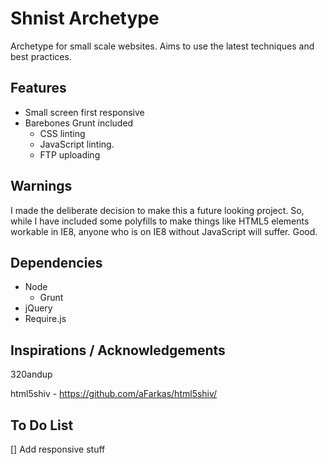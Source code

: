 # Shnist Archetype

Archetype for small scale websites. Aims to use the latest techniques and best practices.

## Features

* Small screen first responsive
* Barebones Grunt included
	* CSS linting
	* JavaScript linting.
	* FTP uploading

## Warnings

I made the deliberate decision to make this a future looking project. So, while I have included
some polyfills to make things like HTML5 elements workable in IE8, anyone who is on IE8 without
JavaScript will suffer. Good.

## Dependencies

* Node
	* Grunt
* jQuery
* Require.js

## Inspirations / Acknowledgements

320andup

html5shiv - https://github.com/aFarkas/html5shiv/

## To Do List

[] Add responsive stuff


